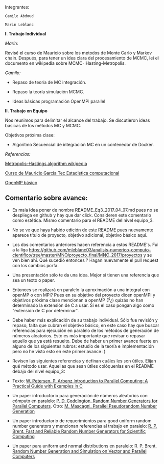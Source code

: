
Integrantes:

	Camilo Abdoud
    
	Marin Leblanc




**I. Trabajo Individual**



*Marin:*


Revisé el curso de Mauricio sobre  los metodos de Monte Carlo y Markov chain.
Después, para tener un idea clara del procesamiento de MCMC,
lei el documento en wikipedia sobre MCMC- Hasting-Metropolis.
 


*Camilo:*


* Repaso de teoría de MC integración.

* Repaso la teoría simulación MCMC.
 
* Ideas básicas programación OpenMPI parallel




**II. Trabajo en Equipo**



Nos reunimos para delimitar el alcance del trabajo. Se discutieron ideas básicas de los métodos MC y MCMC.


Objetivos próxima clase: 

- Algoritmo Secuencial de integración MC en un contenedor de Docker.




*Referencias:*

[Metropolis–Hastings algorithm wikipedia](https://en.wikipedia.org/wiki/Metropolis%E2%80%93Hastings_algorithm)
 
[Curso de Mauricio Garcia Tec Estadistica computacional](https://1drv.ms/b/s!AtYhTtvZ1LiEg9ZfLV-dAw_uLrInpw)

[OpenMP básico](http://www.cs.cornell.edu/~bindel/class/cs5220-s10/slides/lec06.pdf)


## Comentario sobre avance:

* Es mala idea poner de nombre README_Eq3_2017_04_07.md pues no se despliega en github y hay que dar click. Consideren este comentario como estética. Mismo comentario para el README del nivel equipo_3.

*  No se ve que haya habido edición de este README pues nuevamente aparece título de proyecto, objetivo adicional, objetivo básico aquí.

* Los dos comentarios anteriores hacen referencia a estos README's. Fui a la liga https://github.com/mleblanc03/analisis-numerico-computo-cientifico/tree/master/MNO/proyecto_final/MNO_2017/proyectos y se ven bien ahí. Qué sucedió entonces ? Hagan nuevamente el pull request con los cambios porfa.

* Una presentación sólo te da una idea. Mejor si tienen una referencia que sea un texto o paper. 

* Entonces se realizará en paralelo la aproximación a una integral con openMP o con MPI? Pues en su objetivo del proyecto dicen openMPI y objetivos próxima clase mencionan a openMP (?¿) quizás no han determinado la extensión de C a usar. Si es el caso pongan algo como "extensión de C por determinar".

* Debe haber más explicación de su trabajo individual. Sólo fue revisión y repaso, falta que cubran el objetivo básico, en este caso hay que buscar referencias para ejecución en paralelo de los métodos de generación de números aleatorios. Esto es más importante que revisar o repasar aquello que ya está resuelto. Debe de haber un primer avance fuerte en alguno de los siguientes rubros: estudio de la teoría e implementación pero no he visto esto en este primer avance :(

* Revisen las siguientes referencias y definan cuáles les son útiles. Elijan qué método usar. Aquellas que sean útiles colóquenlas en el README debajo del nivel equipo_3:

* Texto: [W. Petersen, P. Arbenz Introduction to Parallel Computing: A Practical Guide with Examples in C](https://www.researchgate.net/publication/268617797_Introduction_to_parallel_computing_A_practical_guide_with_examples_in_C)

* Un paper introductorio para generación de números aleatorios con cómputo en paralelo: [P. D. Coddington. Random Number Generators for Parallel Computers](http://surface.syr.edu/cgi/viewcontent.cgi?article=1012&context=npac). Otro: [M. Mascagni. Parallel Pseudorandom Number Generation](http://www.cs.fsu.edu/~mascagni/papers/IIP1.pdf)

* Un paper introductorio de requerimientos para good uniform random number generators y mencionan referencias al trabajo en paralelo: [R. P. Brent. Fast and Reliable Random Number Generators for Scientific Computing](http://maths-people.anu.edu.au/~brent/pd/rpb217a.pdf)

* Un paper para uniform and normal distributions en paralelo: [R. P. Brent. Random Number Generation and Simulation on Vector and Parallel Computers](http://citeseerx.ist.psu.edu/viewdoc/download?doi=10.1.1.2.8988&rep=rep1&type=pdf)




